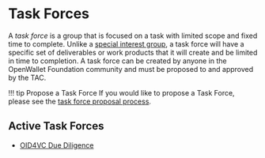 # Task Forces

A _task force_ is a group that is focused on a task with limited scope and fixed time to complete. Unlike a [special interest group](../SIGs/index.md), a task force will have a specific set of deliverables or work products that it will create and be limited in time to completion. A task force can be created by anyone in the OpenWallet Foundation community and must be proposed to and approved by the TAC.

!!! tip Propose a Task Force
    If you would like to propose a Task Force, please see the [task force proposal process](../governance/task-force-process.md).

## Active Task Forces

* [OID4VC Due Diligence](./OID4VC-due-diligence.md)
